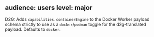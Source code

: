 audience: users
level: major
---
D2G: Adds `capabilities.containerEngine` to the Docker Worker payload schema strictly to use as a `docker`/`podman` toggle for the d2g-translated payload. Defaults to `docker`.

